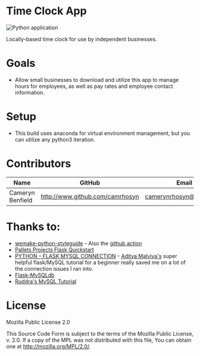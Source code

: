 # Time Clock App
![Python application](https://github.com/camrhosyn/time-clock-app/workflows/Python%20application/badge.svg?branch=master)

Locally-based time clock for use by independent businesses.

# Goals
 - Allow small businesses to download and utilize this app to manage hours for employees, as well as pay rates and employee contact information.

# Setup
- This build uses anaconda for virtual environment management, but you can utilize any python3 iteration.

# Contributors
Name | GitHub | Email
-----|--------|------
Cameryn Benfield | http://www.github.com/camrhosyn | camerynrhosyn@gmail.com

# Thanks to:
- [wemake-python-styleguide](https://wemake-python-stylegui.de/en/latest/) - Also the [github action](https://github.com/marketplace/actions/wemake-python-styleguide)
- [Pallets Projects Flask Quickstart](https://flask.palletsprojects.com/en/1.1.x/quickstart/)
- [PYTHON – FLASK MYSQL CONNECTION](https://www.codementor.io/@adityamalviya/python-flask-mysql-connection-rxblpje73) - [Aditya Malviya's](https://www.codementor.io/@adityamalviya) super helpful flask/MySQL tutorial for a beginner really saved me on a lot of the connection issues I ran into.
- [Flask-MySQLdb](https://flask-mysqldb.readthedocs.io/en/latest/)
- [Ruddra's MySQL Tutorial](https://ruddra.com/posts/install-mysqlclient-macos/#step-one-install-homebrew)

# License
Mozilla Public License 2.0

This Source Code Form is subject to the terms of the Mozilla Public License, v. 2.0. If a copy of the MPL was not distributed with this file, You can obtain one at http://mozilla.org/MPL/2.0/.
